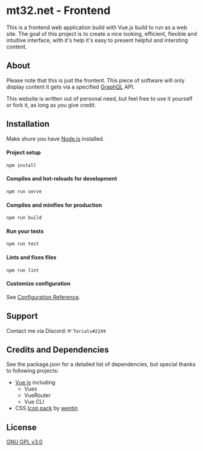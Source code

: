# mt32.net - Frontend

This is a frontend web application build with Vue.js build to run as a web site. The goal of this project is to create a nice looking, efficient, flexible and intuitive interface, with it's help it's easy to present helpful and intersting content. 

## About

Please note that this is just the frontent. This piece of software will only display content it gets via a specified [GraphQL](https://graphql.org/) API.

This website is written out of personal need, but feel free to use it yourself or fork it, as long as you give credit.

## Installation

Make shure you have [Node.js](https://nodejs.org/en/) installed.

#### Project setup
```npm install```

#### Compiles and hot-reloads for development
```npm run serve```

#### Compiles and minifies for production
```npm run build```

#### Run your tests
```npm run test```

#### Lints and fixes files
```npm run lint```

#### Customize configuration
See [Configuration Reference](https://cli.vuejs.org/config/).

## Support

Contact me via Discord: ```M'Torials#2249```

## Credits and Dependencies

See the package.json for a detailed list of dependencies, but special thanks to following projects:

* [Vue.js](https://vuejs.org/) including
  * Vuex
  * VueRouter
  * Vue CLI
* CSS [Icon pack](https://cssicon.space/#/) by [wentin](https://twitter.com/DesignJokes)
## License

[GNU GPL v3.0](https://www.gnu.org/licenses/gpl-3.0.en.html)
